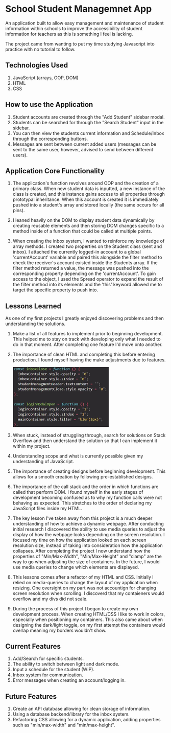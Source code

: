 # School Student Managemnet App

An application built to allow easy management and maintenance of student information within schools to improve the accessibility of student information for teachers as this is something I feel is lacking.

The project came from wanting to put my time studying Javascript into practice with no tutorial to follow.

## Technologies Used

1. JavaScript (arrays, OOP, DOM)
2. HTML
3. CSS

## How to use the Application

1. Student accounts are created through the "Add Student" sidebar modal.
2. Students can be searched for through the "Search Student" input in the sidebar.
3. You can then view the students current information and Schedule/Inbox through the corresponding buttons.
4. Messages are sent between current added users (messages can be sent to the same user, however, advised to send between different users).

## Application Core Functionality

1. The application's function revolves around OOP and the creation of a primary class. When new student data is inputted, a new instance of the class is created, and this instance gains access to all properties through prototypal inheritance. When this account is created it is immediately pushed into a student's array and stored locally (the same occurs for all pins).
2. I leaned heavily on the DOM to display student data dynamically by creating reusable elements and then storing DOM changes specific to a method inside of a function that could be called at multiple points.

3. When creating the inbox system, I wanted to reinforce my knowledge of array methods. I created two properties on the Student class (sent and inbox). I attached the currently logged-in account to a global 'currentAccount' variable and paired this alongside the filter method to check the receiver's account existed inside the Students array. If the filter method returned a value, the message was pushed into the corresponding property depending on the 'currentAccount'. To gain access to the object, I used the Spread operator to expand the result of the filter method into its elements and the 'this' keyword allowed me to target the specific property to push into.

## Lessons Learned

As one of my first projects I greatly enjoyed discovering problems and then understanding the solutions.

1.  Make a list of all features to implement prior to beginning development. This helped me to stay on track with developing only what I needed to do in that moment. After completing one feature I'd move onto another.
2.  The importance of clean HTML and completing this before entering production. I found myself having the make adjustments due to features.

    <img src="./images/readme/functions.JPG" width='300'/>

3.  When stuck, instead of struggling through, search for solutions on Stack Overflow and then understand the solution so that I can implement it within my project.
4.  Understanding scope and what is currently possible given my understanding of JavaScript.
5.  The importance of creating designs before beginning development. This allows for a smooth creation by following pre-established designs.
6.  The importance of the call stack and the order in which functions are called that perform DOM. I found myself in the early stages of development becoming confused as to why my function calls were not behaving as expected. This stretches to the order of declaring my JavaScript files inside my HTML.
7.  The key lesson I've taken away from this project is a much deeper understanding of how to achieve a dynamic webpage. After conducting initial research I discovered the ability to use media queries to adjust the display of how the webpage looks depending on the screen resolution. I focused my time on how the application looked on each screen resolution size, instead of taking into consideration how the application collapses. After completing the project I now understand how the properties of "Min/Max-Width", "Min/Max-Height" and "clamp" are the way to go when adjusting the size of containers. In the future, I would use media queries to change which elements are displayed.
8.  This lessons comes after a refactor of my HTML and CSS. Initially I relied on media-queries to change the layout of my application when resizing. One oversight on my part was not accountign for changing screen resolution when scrolling. I discoverd that my contaieners would overflow and my divs did not scale.
9.  During the process of this project I began to create my own development process. When creating HTML/CSS I like to work in colors, especially when positioning my containers. This also came about when designing the dark/light toggle, on my first attempt the containers would overlap meaning my borders wouldn't show.

## Current Features

1. Add/Search for specific students.
2. The ability to switch between light and dark mode.
3. Input a schedule for the student (WIP).
4. Inbox system for communication.
5. Error messages when creating an account/logging in.

## Future Features

1. Create an API database allowing for clean storage of information.
2. Using a database backend/library for the inbox system.
3. Refactoring CSS allowing for a dynamic application, adding properties such as "min/max-width" and "min/max-height".
